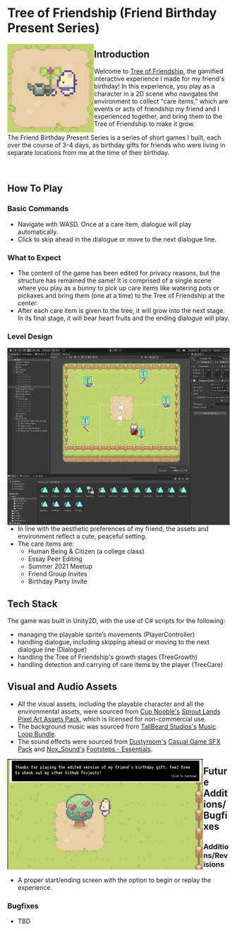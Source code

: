 # Tree of Friendship (Friend Birthday Present Series)
<img align="left" src="https://github.com/anke-hao/Friend_Bunny_BDayPresent/blob/main/Screenshots/In-game%20Screenshot%207.png" style="height: 200px;">

## Introduction


Welcome to [Tree of Friendship](https://ankehao.itch.io/tree-of-friendship), the gamified interactive experience I made for my friend's birthday! In this experience, you play as a character in a 2D scene who navigates the environment to collect "care items," which are events or acts of friendship my friend and I experienced together, and bring them to the Tree of Friendship to make it grow.

The Friend Birthday Present Series is a series of short games I built, each over the course of 3-4 days, as birthday gifts for friends who were living in separate locations from me at the time of their birthday.

<br />

## How To Play
### Basic Commands
- Navigate with WASD. Once at a care item, dialogue will play automatically.
- Click to skip ahead in the dialogue or move to the next dialogue line.
  
### What to Expect
- The content of the game has been edited for privacy reasons, but the structure has remained the same! It is comprised of a single scene where you play as a bunny to pick up care items like watering pots or pickaxes and bring them (one at a time) to the Tree of Friendship at the center.
- After each care item is given to the tree, it will grow into the next stage. In its final stage, it will bear heart fruits and the ending dialogue will play.

### Level Design

<img align="right" src="https://github.com/anke-hao/Friend_Bunny_BDayPresent/blob/main/Screenshots/Workspace%20Screenshot.png" style="height: 400px;">

- In line with the aesthetic preferences of my friend, the assets and environment reflect a cute, peaceful setting.
- The care items are:
  - Human Being & Citizen (a college class)
  - Essay Peer Editing
  - Summer 2021 Meetup
  - Friend Group Invites
  - Birthday Party Invite

## Tech Stack
The game was built in Unity2D, with the use of C# scripts for the following:
- managing the playable sprite’s movements (PlayerController)
- handling dialogue, including skipping ahead or moving to the next dialogue line (Dialogue)
- handling the Tree of Friendship's growth stages (TreeGrowth)
- handling detection and carrying of care items by the player (TreeCare)

## Visual and Audio Assets

- All the visual assets, including the playable character and all the environmental assets, were sourced from [Cup Nooble's](https://cupnooble.itch.io/) [Sprout Lands Pixel Art Assets Pack](https://cupnooble.itch.io/sprout-lands-asset-pack), which is licensed for non-commercial use.
- The background music was sourced from [TallBeard Studios's](https://tallbeard.itch.io/) [Music Loop Bundle](https://tallbeard.itch.io/music-loop-bundle).
- The sound effects were sourced from [Dustyroom's](https://assetstore.unity.com/publishers/16150) [Casual Game SFX Pack](https://assetstore.unity.com/packages/audio/sound-fx/free-casual-game-sfx-pack-54116#content) and [Nox_Sound's](https://assetstore.unity.com/publishers/52638) [Footsteps - Essentials](https://assetstore.unity.com/packages/audio/sound-fx/foley/footsteps-essentials-189879#content).

<img align="left" src="https://github.com/anke-hao/Friend_Bunny_BDayPresent/blob/main/Screenshots/In-game%20Screenshot%206.png" style="height: 250px;">
  
## Future Additions/Bugfixes

### Additions/Revisions
- A proper start/ending screen with the option to begin or replay the experience.

### Bugfixes
- TBD

